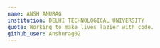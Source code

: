 ```yaml
---
name: ANSH ANURAG
institution: DELHI TECHNOLOGICAL UNIVERSITY
quote: Working to make lives lazier with code. 
github_user: Anshnrag02
---
```

